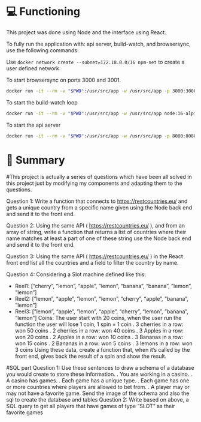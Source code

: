 # :computer: Functioning
This project was done using Node and the interface using React.

To fully run the application with: api server, build-watch, and browsersync, use the following commands:

Use `docker network create --subnet=172.18.0.0/16 npm-net` to create a user defined network.

To start browsersync on ports 3000 and 3001.
```bash
docker run -it --rm -v "$PWD":/usr/src/app -w /usr/src/app -p 3000:3000 -p 3001:3001 --net npm-net node:16-alpine npm run dev:livereload
```

To start the build-watch loop
```bash
docker run -it --rm -v "$PWD":/usr/src/app -w /usr/src/app node:16-alpine npm run dev:build-watch
```

To start the api server
```bash
docker run -it --rm -v "$PWD":/usr/src/app -w /usr/src/app -p 8080:8080 --net npm-net --ip 172.18.0.8 node:16-alpine npm run start
```

# :book: Summary
#This project is actually a series of questions which have been all solved in this project just by modifying my components and adapting them to the questions.

Question 1:
Write a function that connects to https://restcountries.eu/ and gets a unique country from a
specific name given using the Node back end and send it to the front end.

Question 2:
Using the same API ( https://restcountries.eu/ ), and from an array of string, write a function
that returns a list of countries where their name matches at least a part of one of these string
use the Node back end and send it to the front end.

Question 3:
Using the same API ( https://restcountries.eu/ ) in the React front end list all the countries
and a field to filter the country by name.

Question 4:
Considering a Slot machine defined like this:
- Reel1: [“cherry”, ”lemon”, “apple”, ”lemon”, “banana”, “banana”, ”lemon”, ”lemon”]
- Reel2: [”lemon”, “apple”, ”lemon”, “lemon”, “cherry”, “apple”, ”banana”, ”lemon”]
- Reel3: [”lemon”, “apple”, ”lemon”, “apple”, “cherry”, “lemon”, ”banana”, ”lemon”]
Coins:
The user start with 20 coins, when the user run the function the user will lose 1 coin,
1 spin = 1 coin
. 3 cherries in a row: won 50 coins
. 2 cherries in a row: won 40 coins
. 3 Apples in a row: won 20 coins
. 2 Apples in a row: won 10 coins
. 3 Bananas in a row: won 15 coins
. 2 Bananas in a row: won 5 coins
. 3 lemons in a row: won 3 coins
Using these data, create a function that, when it’s called by the front end, gives back the
result of a spin and show the result.

#SQL part
Question 1:
Use these sentences to draw a schema of a database you would create to store these
information.
. You are working in a casino.
. A casino has games.
. Each game has a unique type.
. Each game has one or more countries where players are allowed to bet from.
. A player may or may not have a favorite game.
Send the image of the schema and also the sql to create the database and tables
Question 2:
Write based on above, a SQL query to get all players that have games of type “SLOT” as
their favorite games

